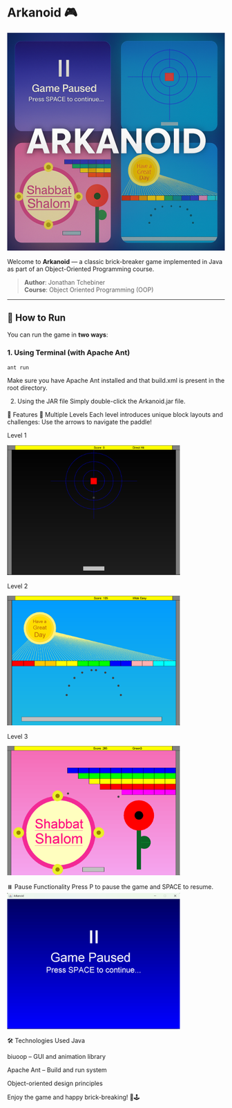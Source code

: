 # Arkanoid 🎮
<img src="src/pictures/logo.png" alt="Arkanoid" width="600"/>

Welcome to **Arkanoid** — a classic brick-breaker game implemented in Java as part of an Object-Oriented Programming course.

> **Author**: Jonathan Tchebiner  
> **Course**: Object Oriented Programming (OOP)

---

## 🚀 How to Run

You can run the game in **two ways**:

### 1. Using Terminal (with Apache Ant)
    ant run

Make sure you have Apache Ant installed and that build.xml is present in the root directory.

2. Using the JAR file
Simply double-click the Arkanoid.jar file.

🧩 Features
🧱 Multiple Levels
Each level introduces unique block layouts and challenges:
Use the arrows to navigate the paddle!

Level 1

<img src="src/pictures/levelone.png" alt="Level 1" width="400"/>


Level 2

<img src="src/pictures/leveltwo.png" alt="Level 2" width="400"/>


Level 3

<img src="src/pictures/levelthree.png" alt="Level 3" width="400"/>


⏸️ Pause Functionality
Press P to pause the game and SPACE to resume.
<img src="src/pictures/pause.png" alt="Pause" width="400"/>

🛠️ Technologies Used
Java

biuoop – GUI and animation library

Apache Ant – Build and run system

Object-oriented design principles

Enjoy the game and happy brick-breaking! 🧱🕹️